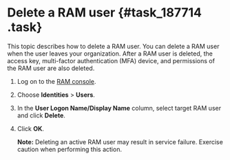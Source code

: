 # Delete a RAM user {#task_187714 .task}

This topic describes how to delete a RAM user. You can delete a RAM user when the user leaves your organization. After a RAM user is deleted, the access key, multi-factor authentication \(MFA\) device, and permissions of the RAM user are also deleted.

1.  Log on to the [RAM console](https://partners-intl.console.aliyun.com/#/ram).
2.  Choose **Identities** \> **Users**.
3.  In the **User Logon Name/Display Name** column, select target RAM user and click **Delete**.
4.  Click **OK**. 

    **Note:** Deleting an active RAM user may result in service failure. Exercise caution when performing this action.


